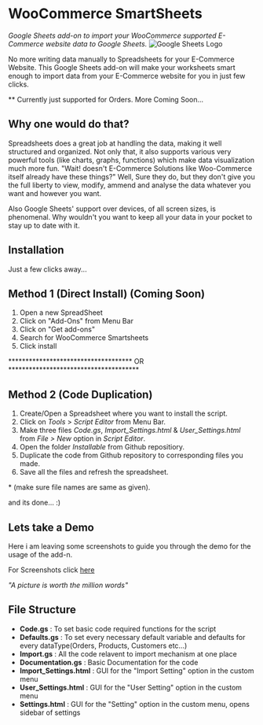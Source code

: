 WooCommerce SmartSheets  
=======================
*Google Sheets add-on to import your WooCommerce supported E-Commerce website data to Google Sheets.* ![Google Sheets Logo](https://www.gstatic.com/images/icons/material/product/1x/sheets_64dp.png)

No more writing data manually to Spreadsheets for your E-Commerce Website. This Google Sheets add-on will make your worksheets smart enough to import data from your E-Commerce website for you in just few clicks.

** Currently just supported for Orders. More Coming Soon...


## Why one would do that? ##
Spreadsheets does a great job at handling the data, making it well structured and organized. Not only that, it also supports various very powerful tools (like charts, graphs, functions) which make data visualization much more fun. "Wait! doesn't E-Commerce Solutions like Woo-Commerce itself already have these things?" Well, Sure they do, but they don't give you the full liberty to view, modify, ammend and analyse the data whatever you want and  however you want. 

Also Google Sheets' support over devices, of all screen sizes, is phenomenal. Why wouldn't you want to keep all your data in your pocket to stay up to date with it.


## Installation ##

Just a few clicks away...

## Method 1 (Direct Install) (Coming Soon) ##

 1. Open a new SpreadSheet
 2. Click on "Add-Ons" from Menu Bar
 3. Click on "Get add-ons"
 4. Search for WooCommerce Smartsheets
 5. Click install


************************************ OR **************************************

## Method 2 (Code Duplication) ##

 1. Create/Open a Spreadsheet where you want to install the script.
 2. Click on *Tools* > *Script Editor* from Menu Bar.
 3. Make three files *Code.gs*, *Import_Settings.html* & *User_Settings.html* from *File > New* option in *Script Editor*.
 4. Open the folder *Installable* from Github repositiory. 
 5. Duplicate the code from Github repository to corresponding files you made.
 6. Save all the files and refresh the spreadsheet.
    
\* (make sure file names are same as given).

and its done...  :)


## Lets take a Demo ##
Here i am leaving some screenshots to guide you through the demo for the usage of the add-n. 

For Screenshots click [here](http://imgur.com/a/mWfSm)

*"A picture is worth the million words"*


## File Structure ##

 - **Code.gs** : To set basic code required functions for the script 
 - **Defaults.gs** : To set every necessary default variable and defaults for every dataType(Orders, Products, Customers etc...)
 - **Import.gs** :  All the code relavent to import mechanism at one place
 - **Documentation.gs** : Basic Documentation for the code
 - **Import_Settings.html** : GUI for the "Import Setting" option in the custom menu
 - **User_Settings.html** : GUI for the "User Setting" option in the custom menu
 - **Settings.html** : GUI for the "Setting" option in the custom menu, opens sidebar of settings
